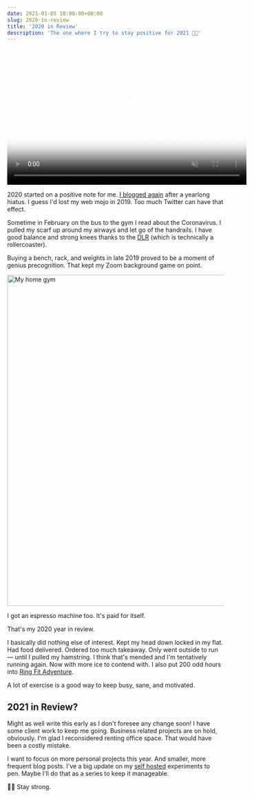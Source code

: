 ```yaml
---
date: 2021-01-05 10:00:00+00:00
slug: 2020-in-review
title: '2020 in Review'
description: 'The one where I try to stay positive for 2021 💪😷'
---
```


<p class="Image">
  <video autoplay loop muted playsinline preload="auto" width="556" height="316" poster="/images/blog/2021/zooming.jpg">
    <source src="/images/video/2021/zooming.mp4" type="video/mp4">
  </video>
</p>


2020 started on a positive note for me. [I blogged again](/2020/01/10/blogging-in-2020/) after a yearlong hiatus. I guess I'd lost my web mojo in 2019. Too much Twitter can have that effect.

Sometime in February on the bus to the gym I read about the Coronavirus. I pulled my scarf up around my airways and let go of the handrails. I have good balance and strong knees thanks to the [DLR](https://en.wikipedia.org/wiki/Docklands_Light_Railway) (which is technically a rollercoaster).

Buying a bench, rack, and weights in late 2019 proved to be a moment of genius precognition. That kept my Zoom background game on point.

<p class="Image">
  <img loading="lazy"
    src="/images/blog/2021/home-gym@1x.jpg"
    alt="My home gym"
    width="1024"
    height="768">
</p>

I got an espresso machine too. It's paid for itself.

That's my 2020 year in review.

I basically did nothing else of interest. Kept my head down locked in my flat. Had food delivered. Ordered too much takeaway. Only went outside to run — until I pulled my hamstring. I think that's mended and I'm tentatively running again. Now with more ice to contend with. I also put 200 odd hours into [Ring Fit Adventure](https://www.nintendo.com/games/detail/ring-fit-adventure-switch/).

A lot of exercise is a good way to keep busy, sane, and motivated.

## 2021 in Review?

Might as well write this early as I don't foresee any change soon! I have some client work to keep me going. Business related projects are on hold, obviously. I'm glad I reconsidered renting office space. That would have been a costly mistake.

I want to focus on more personal projects this year. And smaller, more frequent blog posts. I've a big update on my [self hosted](/2020/07/02/hardware-home-servers-self-hosted-raspberry-pi/) experiments to pen. Maybe I'll do that as a series to keep it manageable.

💪😷 Stay strong.
